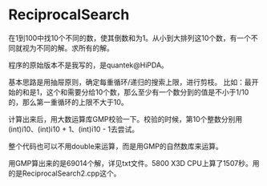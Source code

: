 # ReciprocalSearch
在1到100中找10个不同的数，使其倒数和为1。从小到大排列这10个数，有一个不同就视为不同的解。求所有的解。

程序的原始版本不是我写的，是quantek@HiPDA。

基本思路是用抽屉原则，确定每重循环/递归的搜索上限，进行剪枝。
比如：最开始的和是1，这个和需要分给10个数，那么至少有一个数分到的值是不小于1/10的，那么第一重循环的上限不大于10。

计算出来后，用大数运算库GMP校验一下。校验的时候，第10个整数分别用(int)i10、(int)i10 + 1、(int)i10 - 1去尝试。

整个代码也可以不用double来运算，而是用GMP的自然数库来运算。

用GMP算出来的是69014个解，详见txt文件。5800 X3D CPU上算了1507秒。用的是ReciprocalSearch2.cpp这个。
